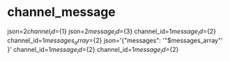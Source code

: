 # channel_message 
 json=${2} channel_id=${1} json=${2} message_id=${3} channel_id=${1} message_id=${2} channel_id=${1} messages_array=${2} json='{"messages": '"$messages_array"' }' channel_id=${1} message_id=${2} channel_id=${1} message_id=${2}
